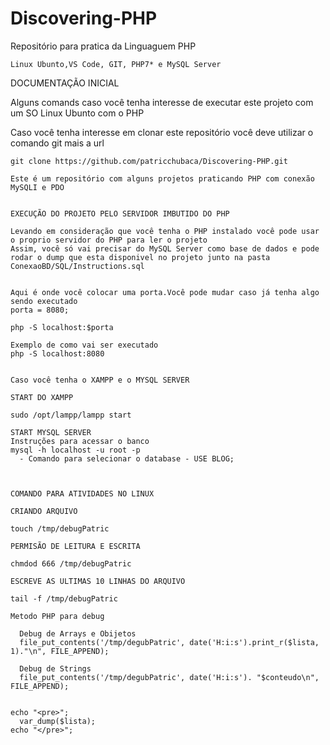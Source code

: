# Discovering-PHP

Repositório para pratica da Linguaguem PHP

    Linux Ubunto,VS Code, GIT, PHP7* e MySQL Server


DOCUMENTAÇÃO INICIAL   

Alguns comands caso você tenha interesse de executar este projeto com um SO Linux Ubunto com o PHP 

 Caso você tenha interesse em clonar este repositório você deve utilizar o comando git mais a url
 	
 	git clone https://github.com/patricchubaca/Discovering-PHP.git 
 	
 	Este é um repositório com alguns projetos praticando PHP com conexão MySQLI e PDO 
 	
	
	EXECUÇÃO DO PROJETO PELO SERVIDOR IMBUTIDO DO PHP 
	
	Levando em consideração que você tenha o PHP instalado você pode usar o proprio servidor do PHP para ler o projeto
	Assim, você só vai precisar do MySQL Server como base de dados e pode rodar o dump que esta disponivel no projeto junto na pasta ConexaoBD/SQL/Instructions.sql
	   	
	
	Aqui é onde você colocar uma porta.Você pode mudar caso já tenha algo sendo executado 
	porta = 8080;
	  
	php -S localhost:$porta 	
	  
	Exemplo de como vai ser executado
    php -S localhost:8080	
	    
	    
    Caso você tenha o XAMPP e o MYSQL SERVER  

	START DO XAMPP 
	
	sudo /opt/lampp/lampp start
	
	START MYSQL SERVER 
    Instruções para acessar o banco
	mysql -h localhost -u root -p
	  - Comando para selecionar o database - USE BLOG;



    COMANDO PARA ATIVIDADES NO LINUX  

    CRIANDO ARQUIVO 
	
	touch /tmp/debugPatric
	
	PERMISÃO DE LEITURA E ESCRITA

	chmdod 666 /tmp/debugPatric

	ESCREVE AS ULTIMAS 10 LINHAS DO ARQUIVO 

	tail -f /tmp/debugPatric

	Metodo PHP para debug 
	
	  Debug de Arrays e Obijetos 
	  file_put_contents('/tmp/degubPatric', date('H:i:s').print_r($lista, 1)."\n", FILE_APPEND);
	  
	  Debug de Strings 			
	  file_put_contents('/tmp/degubPatric', date('H:i:s'). "$conteudo\n", FILE_APPEND);


	echo "<pre>";
	  var_dump($lista);
	echo "</pre>";



